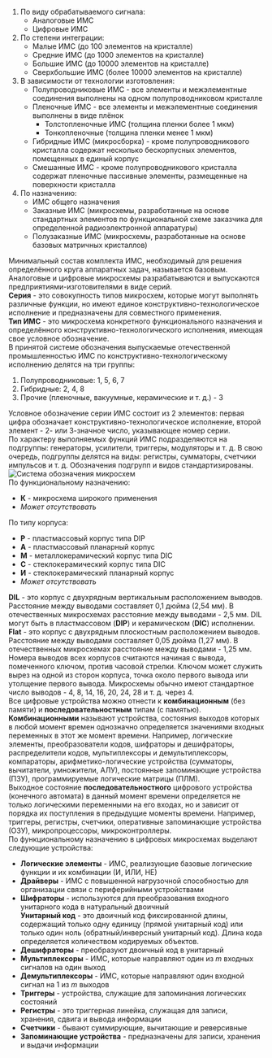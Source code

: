 1) По виду обрабатываемого сигнала:
	- Аналоговые ИМС
	- Цифровые ИМС
2) По степени интеграции:
	- Малые ИМС (до 100 элементов на кристалле)
	- Средние ИМС (до 1000 элементов на кристалле)
	- Большие ИМС (до 10000 элементов на кристалле)
	- Сверхбольшие ИМС (более 10000 элементов на кристалле)
3) В зависимости от технологии изготовления:
	- Полупроводниковые ИМС - все элементы и межэлементные соединения выполнены на одном полупроводниковом кристалле
	- Пленочные ИМС - все элементы и межэлементные соединения выполнены в виде плёнок
		- Толстопленочные ИМС (толщина пленки более 1 мкм)
		- Тонкопленочные (толщина пленки менее 1 мкм)
	- Гибридные ИМС (микросборка) - кроме полупроводникового кристалла содержат несколько бескорпусных элементов, помещенных в единый корпус
	- Смешанные ИМС - кроме полупроводникового кристалла содержат пленочные пассивные элементы, размещенные на поверхности кристалла
4) По назначению:
	- ИМС общего назначения
	- Заказные ИМС (микросхемы, разработанные на основе стандартных элементов по функциональной схеме заказчика для определенной радиоэлектронной аппаратуры)
	- Полузаказные ИМС (микросхемы, разработанные на основе базовых матричных кристаллов)
  
Минимальный состав комплекта ИМС, необходимый для решения определённого круга аппаратных задач, называется базовым. Аналоговые и цифровые микросхемы разрабатываются и выпускаются предприятиями-изготовителями в виде серий.  
**Серия** - это совокупность типов микросхем, которые могут выполнять различные функции, но имеют единое конструктивно-технологическое исполнение и предназначены для совместного применения.  
**Тип ИМС** - это микросхема конкретного функционального назначения и определённого конструктивно-технологического исполнения, имеющая свое условное обозначение.  
В принятой системе обозначения выпускаемые отечественной промышленностью ИМС по конструктивно-технологическому исполнению делятся на три группы:
1) Полупроводниковые: 1, 5, 6, 7
2) Гибридные: 2, 4, 8
3) Прочие (пленочные, вакуумные, керамические и т. д.) - 3
  
Условное обозначение серии ИМС состоит из 2 элементов: первая цифра обозначает конструктивно-технологическое исполнение, второй элемент - 2- или 3-значное число, указывающее номер серии.  
По характеру выполняемых функций ИМС подразделяются на подгруппы: генераторы, усилители, триггеры, модуляторы и т. д. В свою очередь, подгруппы делятся на виды: регистры, сумматоры, счетчики импульсов и т. д. Обозначения подгрупп и видов стандартизированы.  
![Система обозначения микросхем](02_01.%20Система%20обозначения%20микросхем.png)  
По функциональному назначению: 
- **К** - микросхема широкого применения
- *Может отсутствовать*
  
По типу корпуса:
- **P** - пластмассовый корпус типа DIP
- **A** - пластмассовый планарный корпус
- **M** - металлокерамический корпус типа DIC
- **C** - стеклокерамический корпус типа DIC
- **И** - стеклокерамический планарный корпус
- *Может отсутствовать*
  
**DIL** - это корпус с двухрядным вертикальным расположением выводов. Расстояние между выводами составляет 0,1 дюйма (2,54 мм). В отечественных микросхемах расстояние между выводами - 2,5 мм. DIL могут быть в пластмассовом (**DIP**) и керамическом (**DIC**) исполнении.  
**Flat** - это корпус с двухрядным плоскостным расположением выводов. Расстояние между выводами составляет 0,05 дюйма (1,27 мм). В отечественных микросхемах расстояние между выводами - 1,25 мм.  
Номера выводов всех корпусов считаются начиная с вывода, помеченного ключом, против часовой стрелки. Ключом может служить вырез на одной из сторон корпуса, точка около первого вывода или утолщение первого вывода. Микросхемы обычно имеют стандартное число выводов - 4, 8, 14, 16, 20, 24, 28 и т. д. через 4.  
Все цифровые устройства можно отнести к **комбинационным** (без памяти) и **последовательностным** типам (с памятью).  
**Комбинационными** называют устройства, состояния выходов которых в любой момент времен однозначно определяется значениями входных переменных в этот же момент времени. Например, логические элементы, преобразователи кодов, шифраторы и дешифраторы, распределители кодов, мультиплексоры и демультиплексоры, компараторы, арифметико-логические устройства (сумматоры, вычитатели, умножители, АЛУ), постоянные запоминающие устройства (ПЗУ), программируемые логические матрицы (ПЛМ).  
Выходное состояние **последовательностного** цифрового устройства (конечного автомата) в данный момент времени определяется не только логическими переменными на его входах, но и зависит от порядка их поступления в предыдущие моменты времени. Например, триггеры, регистры, счетчики, оперативные запоминающие устройства (ОЗУ), микропроцессоры, микроконтроллеры.  
По функциональному назначению в цифровых микросхемах выделают следующие устройства:
- **Логические элементы** - ИМС, реализующие базовые логические функции и их комбинации (И, ИЛИ, НЕ)
- **Драйверы** - ИМС с повышенной нагрузочной способностью для организации связи с периферийными устройствами
- **Шифраторы** - используются для преобразования входного унитарного кода в натуральный двоичный  
	**Унитарный код** - это двоичный код фиксированной длины, содержащий только одну единицу (прямой унитарный код) или только один ноль (обратный/инверсный унитарный код). Длина кода определяется количеством кодируемых объектов.
- **Дешифраторы** - преобразуют двоичный код в унитарный
- **Мультиплексоры** - ИМС, которые направляют один из $m$ входных сигналов на один выход
- **Демультиплексоры** - ИМС, которые направляют один входной сигнал на 1 из $m$ выходов
- **Триггеры** - устройства, служащие для запоминания логических состояний
- **Регистры** - это триггерная линейка, служащая для записи, хранения, сдвига и вывода информации
- **Счетчики** - бывают суммирующие, вычитающие и реверсивные
- **Запоминающие устройства** - предназначены для записи, хранения и выдачи информации